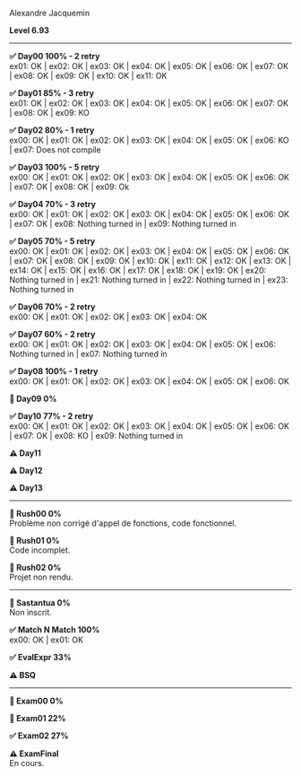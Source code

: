 Alexandre Jacquemin

**Level 6.93**

----

**✅ Day00 100% - 2 retry**  
ex01: OK | ex02: OK | ex03: OK | ex04: OK | ex05: OK | ex06: OK | ex07: OK | ex08: OK | ex09: OK | ex10: OK | ex11: OK

**✅ Day01 85% - 3 retry**  
ex01: OK | ex02: OK | ex03: OK | ex04: OK | ex05: OK | ex06: OK | ex07: OK | ex08: OK | ex09: KO

**✅ Day02 80% - 1 retry**  
ex00: OK | ex01: OK | ex02: OK | ex03: OK | ex04: OK | ex05: OK | ex06: KO | ex07: Does not compile

**✅ Day03 100% - 5 retry**  
ex00: OK | ex01: OK | ex02: OK | ex03: OK | ex04: OK | ex05: OK | ex06: OK | ex07: OK | ex08: OK | ex09: Ok

**✅ Day04 70% - 3 retry**  
ex00: OK | ex01: OK | ex02: OK | ex03: OK | ex04: OK | ex05: OK | ex06: OK | ex07: OK | ex08: Nothing turned in | ex09: Nothing turned in

**✅ Day05 70% - 5 retry**  
ex00: OK | ex01: OK | ex02: OK | ex03: OK | ex04: OK | ex05: OK | ex06: OK | ex07: OK | ex08: OK | ex09: OK | ex10: OK | ex11: OK | ex12: OK | ex13: OK | ex14: OK | ex15: OK | ex16: OK | ex17: OK | ex18: OK | ex19: OK | ex20: Nothing turned in | ex21: Nothing turned in | ex22: Nothing turned in | ex23: Nothing turned in

**✅ Day06 70% - 2 retry**  
ex00: OK | ex01: OK | ex02: OK | ex03: OK | ex04: OK

**✅ Day07 60% - 2 retry**  
ex00: OK | ex01: OK | ex02: OK | ex03: OK | ex04: OK | ex05: OK | ex06: Nothing turned in | ex07: Nothing turned in

**✅ Day08 100% - 1 retry**  
ex00: OK | ex01: OK | ex02: OK | ex03: OK | ex04: OK | ex05: OK | ex06: OK

**🚫 Day09 0%**  

**✅ Day10 77% - 2 retry**  
ex00: OK | ex01: OK | ex02: OK | ex03: OK | ex04: OK | ex05: OK | ex06: OK | ex07: OK | ex08: KO | ex09: Nothing turned in

**⚠️ Day11**  

**⚠️ Day12**  

**⚠️ Day13**  

----

**🚫 Rush00 0%**  
Problème non corrigé d'appel de fonctions, code fonctionnel.

**🚫 Rush01 0%**  
Code incomplet.

**🚫 Rush02 0%**  
Projet non rendu.

----

**🚫 Sastantua 0%**  
Non inscrit.

**✅ Match N Match 100%**  
ex00: OK | ex01: OK

**✅ EvalExpr 33%**  

**⚠️ BSQ**  

----

**🚫 Exam00 0%**

**🚫 Exam01 22%**

**✅ Exam02 27%**

**⚠️ ExamFinal**  
En cours.
